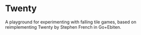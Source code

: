 # Twenty

A playground for experimenting with falling tile games, based on reimplementing Twenty by Stephen French in Go+Ebiten.

